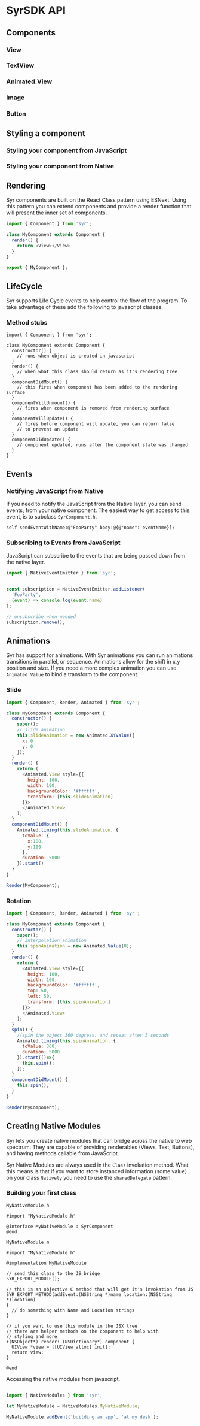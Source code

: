 # SyrSDK API

## Components

### View

### TextView

### Animated.View

### Image

### Button


## Styling a component

### Styling your component from JavaScript

### Styling your component from Native

## Rendering

Syr components are built on the React Class pattern using ESNext. Using this pattern you can extend components and provide a render function that will present the inner set of components.

```javascript
import { Component } from 'syr';

class MyComponent extends Component {
  render() {
    return <View></View>
  }
}

export { MyComponent };

```

## LifeCycle

Syr supports Life Cycle events to help control the flow of the program. To take advantage of these add the following to javascript classes.

### Method stubs
```
import { Component } from 'syr';

class MyComponent extends Component {
  constructor() {
    // runs when object is created in javascript
  }
  render() {
    // when what this class should return as it's rendering tree
  }
  componentDidMount() {
    // this fires when component has been added to the rendering surface
  }
  componentWillUnmount() {
    // fires when component is removed from rendering surface
  }
  componentWillUpdate() {
    // fires before component will update, you can return false
    // to prevent an update
  }
  componentDidUpdate() {
    // component updated, runs after the component state was changed
  }
}

```

## Events

### Notifying JavaScript from Native
If you need to notify the JavaScript from the Native layer, you can send events, from your native component. The easiest way to get access to this event, is to subclass `SyrComponent.h`.

```objc
self sendEventWithName:@"FooParty" body:@{@"name": eventName}];
```

### Subscribing to Events from JavaScript
JavaScript can subscribe to the events that are being passed down from the native layer.

```javascript
import { NativeEventEmitter } from 'syr';


const subscription = NativeEventEmitter.addListener(
  'FooParty',
  (event) => console.log(event.name)
);

// unsubscribe when needed
subscription.remove();
```
## Animations

Syr has support for animations. With Syr animations you can run animations transitions in parallel, or sequence. Animations allow for the shift in x,y position and size. If you need a more complex animation you can use `Animated.Value` to bind a transform to the component.

### Slide
```javascript
import { Component, Render, Animated } from 'syr';

class MyComponent extends Component {
  constructor() {
    super();
    // slide animation
    this.slideAnimation = new Animated.XYValue({
      x: 0
      y: 0
    });
  }
  render() {
    return (
      <Animated.View style={{
        height: 100,
        width: 100,
        backgroundColor: '#ffffff',
        transform: [this.slideAnimation]
      }}>
      </Animated.View>
    );
  }
  componentDidMount() {
    Animated.timing(this.slideAnimation, {
      toValue: {
        x:100,
        y:100
      },
      duration: 5000
    }).start()
  }
}

Render(MyComponent);
```

### Rotation

```javascript
import { Component, Render, Animated } from 'syr';

class MyComponent extends Component {
  constructor() {
    super();
    // interpolation animation
    this.spinAnimation = new Animated.Value(0);
  }
  render() {
    return (
      <Animated.View style={{
        height: 100,
        width: 100,
        backgroundColor: '#ffffff',
        top: 50,
        left: 50,
        transform: [this.spinAnimation]
      }}>
      </Animated.View>
    );
  }
  spin() {
    //spin the object 360 degress. and repeat after 5 seconds
    Animated.timing(this.spinAnimation, {
      toValue: 360,
      duration: 5000
    }).start(()=>{
      this.spin();
    });
  }
  componentDidMount() {
    this.spin();
  }
}

Render(MyComponent);
```

## Creating Native Modules

Syr lets you create native modules that can bridge across the native to web spectrum. They are capable of providing renderables (Views, Text, Buttons), and having methods callable from JavaScript.

Syr Native Modules are always used in the `Class` invokation method. What this means is that if you want to store instanced information (some value) on your class `Natively` you need to use the `sharedDelegate` pattern.

### Building your first class

`MyNativeModule.h`
```objc
#import "MyNativeModule.h"

@interface MyNativeModule : SyrComponent
@end
```
`MyNativeModule.m`
```objc
#import "MyNativeModule.h"

@implementation MyNativeModule

// send this class to the JS bridge
SYR_EXPORT_MODULE();

// this is an objective C method that will get it's invokation from JS
SYR_EXPORT_METHOD(addEvent:(NSString *)name location:(NSString *)location)
{
  // do something with Name and Location strings
}

// if you want to use this module in the JSX tree
// there are helper methods on the component to help with
// styling and more
+(NSObject*) render: (NSDictionary*) component {
  UIView *view = [[UIView alloc] init];
  return view;
}

@end

```

Accessing the native modules from javascript.

```javascript

import { NativeModules } from 'syr';

let MyNativeModule = NativeModules.MyNativeModule;

MyNativeModule.addEvent('building an app', 'at my desk');
```